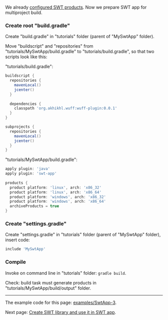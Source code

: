 We already [configured SWT products](Configure-SWT-products). Now we prepare SWT app for multiproject build.

### Create root "build.gradle"

Create "build.gradle" in "tutorials" folder (parent of "MySwtApp" folder).

Move "buildscript" and "repositories" from "tutorials/MySwtApp/build.gradle" to "tutorials/build.gradle", so that two scripts look like this:

"tutorials/build.gradle":
```groovy
buildscript {
  repositories {
    mavenLocal()
    jcenter()
  }
  
  dependencies {
    classpath 'org.akhikhl.wuff:wuff-plugin:0.0.1'
  }
}

subprojects {
  repositories {
    mavenLocal()
    jcenter()
  }
}
```

"tutorials/MySwtApp/build.gradle":
```groovy
apply plugin: 'java'
apply plugin: 'swt-app'
  
products {
  product platform: 'linux', arch: 'x86_32'
  product platform: 'linux', arch: 'x86_64'
  product platform: 'windows', arch: 'x86_32'
  product platform: 'windows', arch: 'x86_64'
  archiveProducts = true
}
```

### Create "settings.gradle"

Create "settings.gradle" in "tutorials" folder (parent of "MySwtApp" folder), insert code:

```groovy
include 'MySwtApp'
```

### Compile

Invoke on command line in "tutorials" folder: `gradle build`.

Check: build task must generate products in "tutorials/MySwtApp/build/output" folder.

---

The example code for this page: [examples/SwtApp-3](../tree/master/examples/SwtApp-3).

Next page: [Create SWT library and use it in SWT app](Create-SWT-library-and-use-it-in-SWT-app).